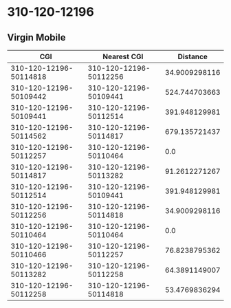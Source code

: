 # 310-120-12196
## Virgin Mobile


| CGI | Nearest CGI | Distance |
|-----|-------------|----------|
| 310-120-12196-50114818 | 310-120-12196-50112256 | 34.9009298116 |
| 310-120-12196-50109442 | 310-120-12196-50109441 | 524.744703663 |
| 310-120-12196-50109441 | 310-120-12196-50112514 | 391.948129981 |
| 310-120-12196-50114562 | 310-120-12196-50114817 | 679.135721437 |
| 310-120-12196-50112257 | 310-120-12196-50110464 | 0.0 |
| 310-120-12196-50114817 | 310-120-12196-50113282 | 91.2612271267 |
| 310-120-12196-50112514 | 310-120-12196-50109441 | 391.948129981 |
| 310-120-12196-50112256 | 310-120-12196-50114818 | 34.9009298116 |
| 310-120-12196-50110464 | 310-120-12196-50110464 | 0.0 |
| 310-120-12196-50110466 | 310-120-12196-50112257 | 76.8238795362 |
| 310-120-12196-50113282 | 310-120-12196-50112258 | 64.3891149007 |
| 310-120-12196-50112258 | 310-120-12196-50114818 | 53.4769836294 |
